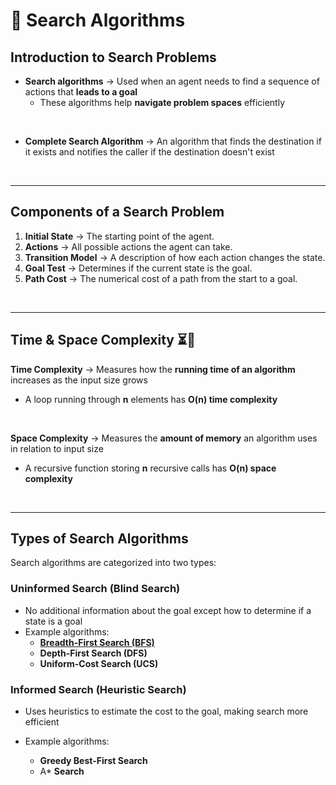 # 🚀 Search Algorithms 

## Introduction to Search Problems
- **Search algorithms** →  Used when an agent needs to find a sequence of actions that **leads to a goal**
  - These algorithms help **navigate problem spaces** efficiently
    
<br>

- **Complete Search Algorithm** → An algorithm that finds the destination if it exists and notifies the caller if the destination doesn't exist

<br>

---

## Components of a Search Problem
1. **Initial State** → The starting point of the agent.
2. **Actions** → All possible actions the agent can take.
3. **Transition Model** → A description of how each action changes the state.
4. **Goal Test** → Determines if the current state is the goal.
5. **Path Cost** → The numerical cost of a path from the start to a goal.

<br>

---

## Time & Space Complexity ⏳💾
**Time Complexity**  → Measures how the **running time of an algorithm** increases as the input size grows
- A loop running through **n** elements has **O(n) time complexity**
  
<br>

**Space Complexity** → Measures the **amount of memory** an algorithm uses in relation to input size
- A recursive function storing **n** recursive calls has **O(n) space complexity**


<br>

---

## Types of Search Algorithms
Search algorithms are categorized into two types:

### **Uninformed Search (Blind Search)**
- No additional information about the goal except how to determine if a state is a goal
- Example algorithms:
    - **[Breadth-First Search (BFS)](https://github.com/Minko82/learning-ai/blob/main/notes/3-breadth-first-search.md)**
    - **Depth-First Search (DFS)**
    - **Uniform-Cost Search (UCS)**

### **Informed Search (Heuristic Search)**
- Uses heuristics to estimate the cost to the goal, making search more efficient
  
- Example algorithms:
  - **Greedy Best-First Search**
  - A* **Search**
